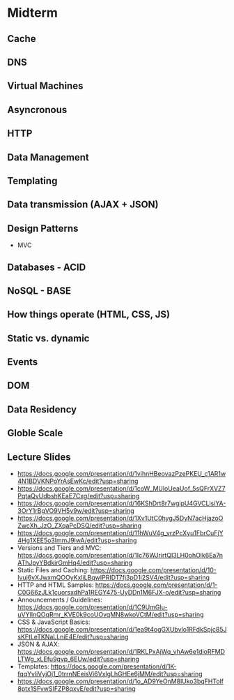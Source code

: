 # Midterm

## Cache

## DNS

## Virtual Machines

## Asyncronous 

## HTTP

## Data Management

## Templating

## Data transmission (AJAX + JSON) 

## Design Patterns
* MVC

## Databases - ACID

## NoSQL - BASE

## How things operate (HTML, CSS, JS)

## Static vs. dynamic

## Events

## DOM

## Data Residency 

## Globle Scale

## Lecture Slides
* https://docs.google.com/presentation/d/1vihnHBeovazPzePKEU_c1AR1w4N1BDVKNPoYrAsEwKc/edit?usp=sharing
* https://docs.google.com/presentation/d/1coW_MUloUeaUof_5sQFrXVZ7PqtaQvUdbshKEaE7Cxg/edit?usp=sharing
* https://docs.google.com/presentation/d/16KShDrt8r7wgipU4GVCLisiYA-3OrY1rBgVO9VH5v9w/edit?usp=sharing
* https://docs.google.com/presentation/d/1Xv1UtC0hygJ5DyN7acHjazoOZwcXh_JzO_ZXqaPcDSQ/edit?usp=sharing
* https://docs.google.com/presentation/d/11hWuV4g_vrzPcXyu1FbrCuFjY4Hg1XEE5o3lmmJ9lwA/edit?usp=sharing
* Versions and Tiers and MVC: https://docs.google.com/presentation/d/1Ic76WJrirtQI3LH0ohOlk6Ea7nAThJpyYBdkirGmHq4/edit?usp=sharing
* Static Files and Caching: https://docs.google.com/presentation/d/10-lvuj6vXJwxmQOOyKxliLBqwIPRIDT7fj3pD1i2SV4/edit?usp=sharing
* HTTP and HTML Samples: https://docs.google.com/presentation/d/1-C0G66zJLk1cuorsxdhPa1REGY475-UyDDn1M6FJX-o/edit?usp=sharing
* Announcements / Guidelines: https://docs.google.com/presentation/d/1C9UmGIu-uVYlInQOqRmr_KVE0k9coUOvqMN8wkoVCtM/edit?usp=sharing
* CSS & JavaScript Basics: https://docs.google.com/presentation/d/1ea9t4ogGXUbvlo1RFdkSpjc85JsKFtLeTKNaLLniE4E/edit?usp=sharing
* JSON & AJAX: https://docs.google.com/presentation/d/1RKLPxAjWq_vhAw6e1dioRFMDLTWg_xLEfu9qvp_6EUw/edit?usp=sharing
* Templates: https://docs.google.com/presentation/d/1K-fqqYvliVyjOj1_0trrnNEeisVi6VxlgLhGHEe6jMM/edit?usp=sharing
* https://docs.google.com/presentation/d/1o_AD9YeOnM8lUko3bqFHTolf8ptx1SFvwSIFZP8qxvE/edit?usp=sharing

